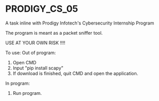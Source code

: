 # PRODIGY_CS_05
A task inline with Prodigy Infotech's Cybersecurity Internship Program

The program is meant as a packet sniffer tool.

USE AT YOUR OWN RISK !!!!

To use:
Out of program:
1. Open CMD
2. Input "pip install scapy"
3. If download is finished, quit CMD and open the application.
   
In program:
1. Run program.
